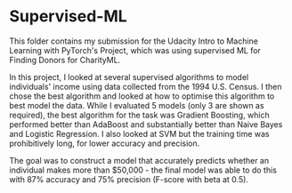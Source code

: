 # Supervised-ML

This folder contains my submission for the Udacity Intro to Machine Learning with PyTorch's Project, which was using supervised ML for Finding Donors for CharityML.

In this project, I looked at several supervised algorithms to model individuals' income using data collected from the 1994 U.S. Census. I then chose the best algorithm and looked at how to optimise this algorithm to best model the data. While I evaluated 5 models (only 3 are shown as required), the best algorithm for the task was Gradient Boosting, which performed better than AdaBoost and substantially better than Naive Bayes and Logistic Regression. I also looked at SVM but the training time was prohibitively long, for lower accuracy and precision. 

The goal was to construct a model that accurately predicts whether an individual makes more than $50,000 - the final model was able to do this with 87% accuracy and 75% precision (F-score with beta at 0.5).
